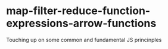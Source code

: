 # map-filter-reduce-function-expressions-arrow-functions
Touching up on some common and fundamental JS princinples
